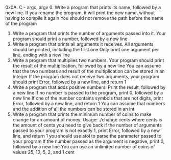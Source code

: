 0x0A. C - argc, argv
0. Write a program that prints its name, followed by a new line.
	If you rename the program, it will print the new name, without having to compile it again
	You should not remove the path before the name of the program
1. Write a program that prints the number of arguments passed into it.
	Your program should print a number, followed by a new line
2. Write a program that prints all arguments it receives.
	All arguments should be printed, including the first one
	Only print one argument per line, ending with a new line
3. Write a program that multiplies two numbers.
	Your program should print the result of the multiplication, followed by a new line
	You can assume that the two numbers and result of the multiplication can be stored in an integer
	If the program does not receive two arguments, your program should print Error, followed by a new line, and return 1
4. Write a program that adds positive numbers.
	Print the result, followed by a new line
	If no number is passed to the program, print 0, followed by a new line
	If one of the number contains symbols that are not digits, print Error, followed by a new line, and return 1
	You can assume that numbers and the addition of all the numbers can be stored in an int
5. Write a program that prints the minimum number of coins to make change for an amount of money.
	Usage: ./change cents
	where cents is the amount of cents you need to give back
	if the number of arguments passed to your program is not exactly 1, print Error, followed by a new line, and return 1
	you should use atoi to parse the parameter passed to your program
	If the number passed as the argument is negative, print 0, followed by a new line
	You can use an unlimited number of coins of values 25, 10, 5, 2, and 1 cent
